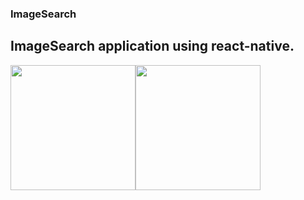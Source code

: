 ### ImageSearch 
## ImageSearch application using react-native.

<img src="https://github.com/Dhananjay57/ImageSearch_ReactNative/blob/view/scroll-view/screenshot/Screenshot_2019-01-09-19-04-02-553_com.imagesearchapp.png" width="200" style="max-width:100%;"><img src="https://github.com/Dhananjay57/ImageSearch_ReactNative/blob/view/scroll-view/screenshot/Screenshot_2019-01-09-19-05-59-623_com.imagesearchapp.png" width="200" style="max-width:100%;">
